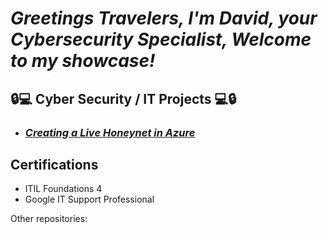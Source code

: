 ***<h1>Greetings Travelers, I'm David, your Cybersecurity Specialist,
Welcome to my showcase!***

<h2>🔒💻 Cyber Security / IT Projects 💻🔒</h2>

- ***<h3>[Creating a Live Honeynet in Azure](https://github.com/davidsoundar/Honeynet-Azure)</h3>***

    
<h2> Certifications </h2>
    
- ITIL Foundations 4
- Google IT Support Professional
  
Other repositories: 
